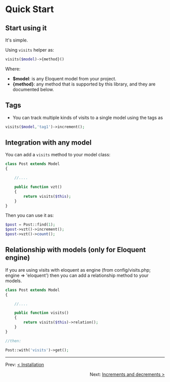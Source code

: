 # Quick Start

## Start using it

It's simple.

Using `visits` helper as:

```php
visits($model)->{method}()
```

Where:

-   **$model**: is any Eloquent model from your project.
-   **{method}**: any method that is supported by this library, and they are documented below.

## Tags

-   You can track multiple kinds of visits to a single model using the tags as

```php
visits($model,'tag1')->increment();
```

## Integration with any model

You can add a `visits` method to your model class:

```php
class Post extends Model
{

    //....

    public function vzt()
    {
        return visits($this);
    }
}
```

Then you can use it as:

```php
$post = Post::find(1);
$post->vzt()->increment();
$post->vzt()->count();
```

## Relationship with models (only for Eloquent engine)

If you are using visits with eloquent as engine (from config/visits.php; engine => 'eloquent') then you can add a relationship method to your models.

```php
class Post extends Model
{

    //....

    public function visits()
    {
        return visits($this)->relation();
    }
}

//then:

Post::with('visits')->get();
```

---

<p align="left">
  Prev:  <a href="3_installation.md">< Installation</a> 
</p>

<p align="right">
  Next:  <a href="5_increments-and-decrementst.md">Increments and decrements ></a> 
</p>
